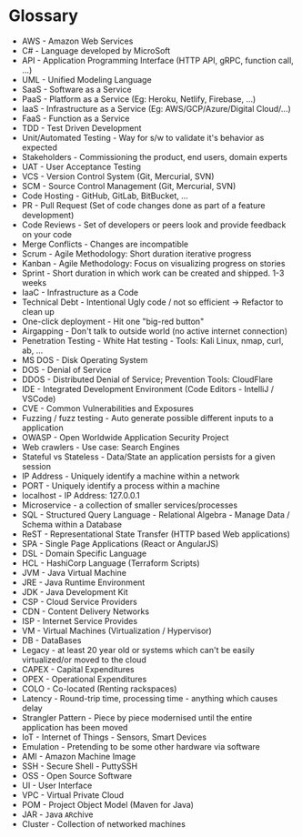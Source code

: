# Glossary

- AWS - Amazon Web Services
- C# - Language developed by MicroSoft
- API - Application Programming Interface (HTTP API, gRPC, function call, ...)
- UML - Unified Modeling Language
- SaaS - Software as a Service
- PaaS - Platform as a Service (Eg: Heroku, Netlify, Firebase, ...)
- IaaS - Infrastructure as a Service (Eg: AWS/GCP/Azure/Digital Cloud/...)
- FaaS - Function as a Service
- TDD - Test Driven Development
- Unit/Automated Testing - Way for s/w to validate it's behavior as expected
- Stakeholders - Commissioning the product, end users, domain experts
- UAT - User Acceptance Testing
- VCS - Version Control System (Git, Mercurial, SVN)
- SCM - Source Control Management (Git, Mercurial, SVN)
- Code Hosting - GitHub, GitLab, BitBucket, ...
- PR - Pull Request (Set of code changes done as part of a feature development)
- Code Reviews - Set of developers or peers look and provide feedback on your code
- Merge Conflicts - Changes are incompatible
- Scrum - Agile Methodology: Short duration iterative progress
- Kanban - Agile Methodology: Focus on visualizing progress on stories
- Sprint - Short duration in which work can be created and shipped. 1-3 weeks
- IaaC - Infrastructure as a Code
- Technical Debt - Intentional Ugly code / not so efficient -> Refactor to clean up
- One-click deployment - Hit one "big-red button"
- Airgapping - Don't talk to outside world (no active internet connection)
- Penetration Testing - White Hat testing - Tools: Kali Linux, nmap, curl, ab, ...
- MS DOS - Disk Operating System
- DOS - Denial of Service
- DDOS - Distributed Denial of Service; Prevention Tools: CloudFlare
- IDE - Integrated Development Environment (Code Editors - IntelliJ / VSCode)
- CVE - Common Vulnerabilities and Exposures
- Fuzzing / fuzz testing - Auto generate possible different inputs to a application
- OWASP - Open Worldwide Application Security Project
- Web crawlers - Use case: Search Engines
- Stateful vs Stateless - Data/State an application persists for a given session
- IP Address - Uniquely identify a machine within a network
- PORT - Uniquely identify a process within a machine
- localhost - IP Address: 127.0.0.1
- Microservice - a collection of smaller services/processes
- SQL - Structured Query Language - Relational Algebra - Manage Data / Schema within a Database
- ReST - Representational State Transfer (HTTP based Web applications)
- SPA - Single Page Applications (React or AngularJS)
- DSL - Domain Specific Language
- HCL - HashiCorp Language (Terraform Scripts)
- JVM - Java Virtual Machine
- JRE - Java Runtime Environment
- JDK - Java Development Kit
- CSP - Cloud Service Providers
- CDN - Content Delivery Networks
- ISP - Internet Service Provides
- VM - Virtual Machines (Virtualization / Hypervisor)
- DB - DataBases
- Legacy - at least 20 year old or systems which can't be easily virtualized/or moved to the cloud
- CAPEX - Capital Expenditures
- OPEX - Operational Expenditures
- COLO - Co-located (Renting rackspaces)
- Latency - Round-trip time, processing time - anything which causes delay
- Strangler Pattern - Piece by piece modernised until the entire application has been moved
- IoT - Internet of Things - Sensors, Smart Devices
- Emulation - Pretending to be some other hardware via software
- AMI - Amazon Machine Image
- SSH - Secure Shell - PuttySSH
- OSS - Open Source Software
- UI - User Interface
- VPC - Virtual Private Cloud
- POM - Project Object Model (Maven for Java)
- JAR - `J`ava `AR`chive
- Cluster - Collection of networked machines
